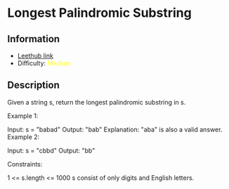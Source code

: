 # Longest Palindromic Substring
## Information
* [Leethub link](https://leetcode.com/problems/longest-palindromic-substring/)
* Difficulty: <span style="color: yellow">Medium</span>

## Description
Given a string s, return the longest palindromic substring in s.



Example 1:

Input: s = "babad"
Output: "bab"
Explanation: "aba" is also a valid answer.
Example 2:

Input: s = "cbbd"
Output: "bb"


Constraints:

1 <= s.length <= 1000
s consist of only digits and English letters.